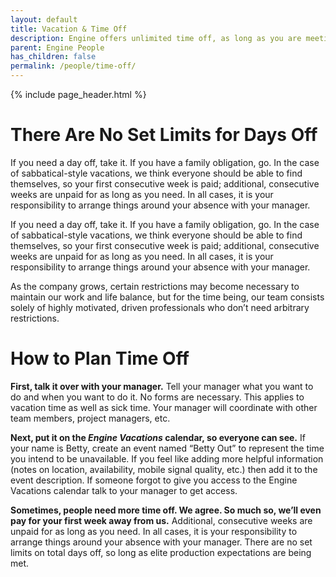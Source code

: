 ```yaml
---
layout: default
title: Vacation & Time Off
description: Engine offers unlimited time off, as long as you are meeting sprint and project goals
parent: Engine People
has_children: false
permalink: /people/time-off/
---
```


{% include page_header.html %}

# There Are No Set Limits for Days Off

If you need a day off, take it. If you have a family obligation, go. In the case of sabbatical-style vacations, we think everyone should be able to find themselves, so your first consecutive week is paid; additional, consecutive weeks are unpaid for as long as you need. In all cases, it is your responsibility to arrange things around your absence with your manager.

If you need a day off, take it. If you have a family obligation, go. In the case of sabbatical-style vacations, we think everyone should be able to find themselves, so your first consecutive week is paid; additional, consecutive weeks are unpaid for as long as you need. In all cases, it is your responsibility to arrange things around your absence with your manager.

As the company grows, certain restrictions may become necessary to maintain our work and life balance, but for the time being, our team consists solely of highly motivated, driven professionals who don’t need arbitrary restrictions.

# How to Plan Time Off

**First, talk it over with your manager.** Tell your manager what you want to do and when you want to do it. No forms are necessary. This applies to vacation time as well as sick time. Your manager will coordinate with other team members, project managers, etc.

**Next, put it on the _Engine Vacations_ calendar, so everyone can see.** If your name is Betty, create an event named “Betty Out” to represent the time you intend to be unavailable. If you feel like adding more helpful information (notes on location, availability, mobile signal quality, etc.) then add it to the event description. If someone forgot to give you access to the Engine Vacations calendar talk to your manager to get access.

**Sometimes, people need more time off. We agree. So much so, we’ll even pay for your first week away from us.** Additional, consecutive weeks are unpaid for as long as you need. In all cases, it is your responsibility to arrange things around your absence with your manager. There are no set limits on total days off, so long as elite production expectations are being met.
